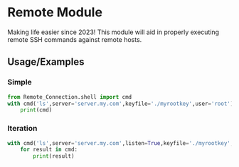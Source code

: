 # Remote Module

Making life easier since 2023!
This module will aid in properly executing remote SSH commands against remote hosts. 


## Usage/Examples

### Simple
```python
from Remote_Connection.shell import cmd
with cmd('ls',server='server.my.com',keyfile='./myrootkey',user='root') as cmd:
    print(cmd)
```
### Iteration
```python
with cmd('ls',server='server.my.com',listen=True,keyfile='./myrootkey',user='root') as cmd:
    for result in cmd:
        print(result)
```